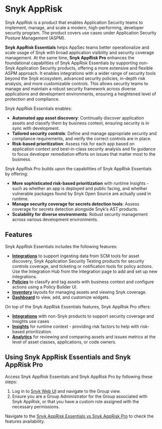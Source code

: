 # Snyk AppRisk

Snyk AppRisk is a product that enables Application Security teams to implement, manage, and scale a modern, high-performing, developer security program. The product covers use cases under Application Security Posture Management (ASPM).

**Snyk AppRisk Essentials** helps AppSec teams better operationalize and scale usage of Snyk with broad application visibility and security coverage management. At the same time, **Snyk AppRisk Pro** enhances the foundational capabilities of Snyk AppRisk Essentials by supporting non-Snyk Application Security products, offering a more extensive and flexible ASPM approach. It enables integrations with a wider range of security tools beyond the Snyk ecosystem, advanced security policies, in-depth risk analysis, and more customizable controls. This allows security teams to manage and maintain a robust security framework across diverse applications and development environments, ensuring a heightened level of protection and compliance.&#x20;

Snyk AppRisk Essentials enables:&#x20;

* **Automated app asset discovery**: Continually discover application assets and classify them by business context, ensuring security is in sync with development.
* **Tailored security controls**: Define and manage appropriate security and compliance requirements, and verify the correct controls are in place.
* **Risk-based prioritization**: Assess risk for each app based on application context and best-in-class security analysis and fix guidance to focus developer remediation efforts on issues that matter most to the business.

Snyk AppRisk Pro builds upon the capabilities of Snyk AppRisk Essentials by offering:

* **More sophisticated risk-based prioritization** with runtime Insights - such as whether an app is deployed and public facing, and whether vulnerable packages found by Snyk Open Source are actually used in runtime.
* **Manage security coverage for secrets detection tools**: Assess coverage for secrets detection alongside Snyk's AST products.
* **Scalability for diverse environments**: Robust security management across various development environments.

## Features

Snyk AppRisk Essentials includes the following features:&#x20;

* [**Integrations**](../../scm-ide-and-ci-cd-integrations/snyk-scm-integrations/#group-level-snyk-apprisk-scm-integrations) to support ingesting data from SCM tools for asset discovery, Snyk Application Security Testing products for security controls coverage, and ticketing or notification tools for policy actions. Use the Integration Hub from the Integration page to add and set up new integrations.
* [**Policies**](../../manage-risk/policies/assets-policies/) to classify and tag assets with business context and configure actions using a Policy Builder UI.
* [**Inventory**](../../manage-assets/) layouts for managing assets and viewing Snyk coverage.
* [**Dashboard**](../../getting-started/explore-the-snyk-web-ui.md#view-the-assets-dashboard) to view, add, and customize widgets.

On top of the Snyk AppRisk Essentials features, Snyk AppRisk Pro offers:

* [**Integrations**](../../manage-risk/snyk-apprisk/integrations-for-snyk-apprisk/connect-a-third-party-integration.md) with non-Snyk products to support security coverage and Insights use cases
* [**Insights**](../../manage-risk/prioritize-issues-for-fixing/prioritization-for-snyk-apprisk.md) for runtime context - providing risk factors to help with risk-based prioritization.
* [**Analytics**](../../manage-risk/enterprise-analytics/application-analytics.md) for reviewing and comparing assets and issues metrics at the level of asset classes, applications, or code owners.

## Using Snyk AppRisk Essentials and Snyk AppRisk Pro

Access Snyk AppRisk Essentials and Snyk AppRisk Pro by following these steps:

1. Log in to [Snyk Web UI](https://docs.snyk.io/getting-started/exploring-the-snyk-web-ui) and navigate to the Group view.
2. Ensure you are a Group Administrator for the Group associated with Snyk AppRisk, or that you have a custom role assigned with the necessary permissions.

Navigate to the [Snyk AppRisk Essentials vs Snyk AppRisk Pro](snyk-apprisk-essentials-vs-snyk-apprisk-pro.md) to check the features availability.
